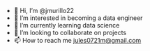 - 👋 Hi, I’m @jmurillo22
- 👀 I’m interested in becoming a data engineer 
- 🌱 I’m currently learning data science 
- 💞️ I’m looking to collaborate on projects 
- 📫 How to reach me jules0721m@gmail.com

<!---
jmurillo22/jmurillo22 is a ✨ special ✨ repository because its `README.md` (this file) appears on your GitHub profile.
You can click the Preview link to take a look at your changes.
--->
